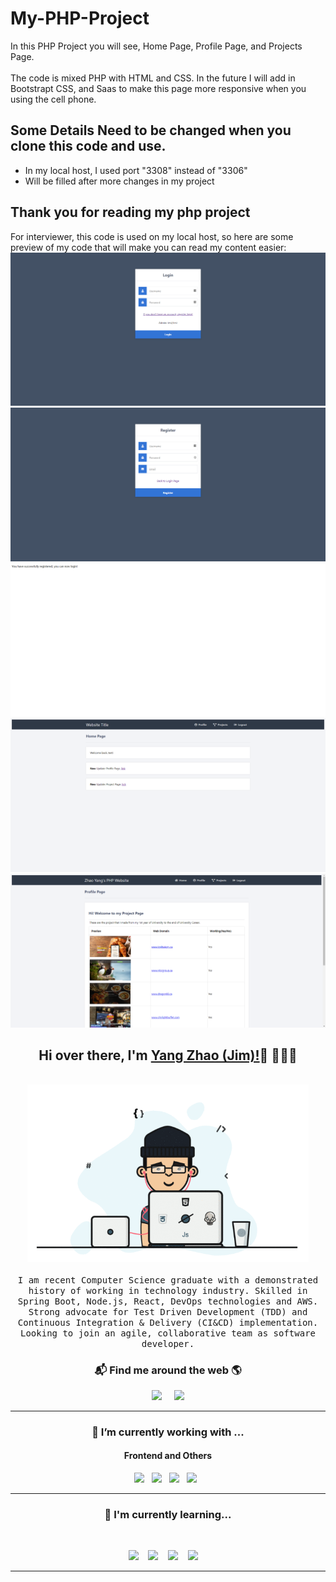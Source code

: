 # My-PHP-Project
In this PHP Project you will see, Home Page, Profile Page, and Projects Page. <br><br>
The code is mixed PHP with HTML and CSS. In the future I will add in Bootstrapt CSS, and Saas to make this page more responsive when you using the cell phone.<br>

## Some Details Need to be changed when you clone this code and use.<br>
- In my local host, I used port "3308" instead of "3306"<br>
- Will be filled after more changes in my project<br>

## Thank you for reading my php project<br>
For interviewer, this code is used on my local host, so here are some preview of my code that will make you can read my content easier:<br>
![123](image/screen1.png)
![123](image/screen2.png)
![123](image/screen3.png)
![123](image/screen-home.png)
![123](image/screen-project.png)


<h2 align='center'> Hi over there, I'm <a href="https://www.linkedin.com/in/yang-zhao-11a75015b/">Yang Zhao (Jim)!</a>👋 🧑🏻‍💻</h2>

<p align="center">
  <br><img src="https://github.com/JimYangZhao/React-Project/blob/master/Developer.gif" width="450px"><br><br>
  <samp> I am recent Computer Science graduate with a demonstrated history of working in technology industry. Skilled in Spring Boot, Node.js, React, DevOps technologies and AWS. Strong advocate for Test Driven Development (TDD) and Continuous Integration & Delivery (CI&CD) implementation. Looking to join an agile, collaborative team as software developer.
  </samp>
  <br>
  
</p>



<h3 align='center'>📬 Find me around the web 🌎 </h4>

<p align='center'>
  <a href="https://www.linkedin.com/in/yang-zhao-11a75015b/"><img src="https://img.shields.io/badge/linkedin-%230077B5.svg?&style=for-the-badge&logo=linkedin&logoColor=white" /></a>&nbsp;&nbsp;&nbsp;&nbsp;
  <a href="mailto:yangzhao264@gmail.com"><img src="https://img.shields.io/badge/gmail-%23D14836.svg?&style=for-the-badge&logo=gmail&logoColor=white" /></a>
</p>



<hr>
<h3 align='center'> 🔭  I’m currently working with ...</h4>


<h4 align='center'> Frontend and Others</h5>
<p align='center'>
  <img src="https://img.shields.io/badge/html5%20-%23e34f26.svg?&style=for-the-badge&logo=html5&logoColor=white" />&nbsp;&nbsp;
  <img src="https://img.shields.io/badge/css3%20-%231572B6.svg?&style=for-the-badge&logo=css3&logoColor=white" />&nbsp;&nbsp;
  <img src="https://img.shields.io/badge/python3%20-%23e34f26.svg?&style=for-the-badge&logo=python&logoColor=white" />&nbsp;&nbsp;
  <img src="https://img.shields.io/badge/javascript%20-%23F7DF1E.svg?&style=for-the-badge&logo=javascript&logoColor=white" />&nbsp;&nbsp;

</p>
<hr>

<h3 align='center'> 🌱  I'm currently learning...</h4>
<br>
<p align='center'>
  <img  src="https://img.shields.io/badge/react%20-%2361DAFB.svg?&style=for-the-badge&logo=react&logoColor=white" />&nbsp;&nbsp;&nbsp;
  <img  src="https://img.shields.io/badge/Vue%20-%23339903.svg?&style=for-the-badge&logo=Vue.js&logoColor=white" />&nbsp;&nbsp;&nbsp;
  <img  src="https://img.shields.io/badge/Node%20-%23339933.svg?&style=for-the-badge&logo=node.js&logoColor=white" />&nbsp;&nbsp;&nbsp;
  <img  src="https://img.shields.io/badge/MongoDB%20-%231572B6.svg?&style=for-the-badge&logo=mongodb&logoColor=green" /> &nbsp;&nbsp;&nbsp;
</p>
<hr>

<!--
**punitkmryh/punitkmryh** is a ✨ _special_ ✨ repository because its `README.md` (this file) appears on your GitHub profile.

Here are some ideas to get you started:

- 🔭 I’m currently working on ...
- 🌱 I’m currently learning ...
- 👯 I’m looking to collaborate on ...
- 🤔 I’m looking for help with ...
- 💬 Ask me about ...
- 📫 How to reach me: ...
- 😄 Pronouns: ...
- ⚡ Fun fact: ...
-->
